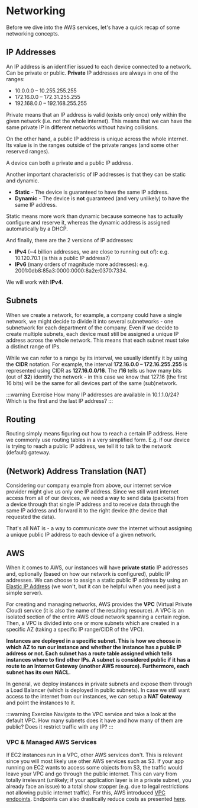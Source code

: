 # Networking

Before we dive into the AWS services, let's have a quick recap of some networking concepts.

## **IP Addresses**

An IP address is an identifier issued to each device connected to a network. Can be private or public.
**Private** IP addresses are always in one of the ranges:

- 10.0.0.0 – 10.255.255.255
- 172.16.0.0 – 172.31.255.255
- 192.168.0.0 – 192.168.255.255

Private means that an IP address is valid (exists only once) only within the given network (i.e. not the whole internet). This means that we can have the same private IP in different networks without having collisions.

On the other hand, a public IP address is unique across the whole internet. Its value is in the ranges outside of the private ranges (and some other reserved ranges).

A device can both a private and a public IP address.

Another important characteristic of IP addresses is that they can be static and dynamic.

- **Static** - The device is guaranteed to have the same IP address.
- **Dynamic** - The device is **not** guaranteed (and very unlikely) to have the same IP address.

Static means more work than dynamic because someone has to actually configure and reserve it, whereas the dynamic address is assigned automatically by a DHCP.

And finally, there are the 2 versions of IP addresses:

- **IPv4** (~4 billion addresses, we are close to running out of): e.g. 10.120.70.1 (is this a public IP address?)
- **IPv6** (many orders of magnitude more addresses): e.g. 2001:0db8:85a3:0000:0000:8a2e:0370:7334.

We will work with **IPv4**.

## **Subnets**

When we create a network, for example, a company could have a single network, we might decide to divide it into several subnetworks - one subnetwork for each department of the company. Even if we decide to create multiple subnets, each device must still be assigned a unique IP address across the whole network. This means that each subnet must take a distinct range of IPs.

While we can refer to a range by its interval, we usually identify it by using the **CIDR** notation. For example, the interval **172.16.0.0 – 172.16.255.255** is represented using CIDR as **127.16.0.0/16**. The **/16** tells us how many bits (out of **32**) identify the network - in this case we know that 127.16 (the first 16 bits) will be the same for all devices part of the same (sub)network.

:::warning Exercise
How many IP addresses are available in 10.1.1.0/24? Which is the first and the last IP address?
:::

## Routing

Routing simply means figuring out how to reach a certain IP address. Here we commonly use routing tables in a very simplified form. E.g. if our device is trying to reach a public IP address, we tell it to talk to the network (default) gateway.

## (Network) Address Translation (NAT)

Considering our company example from above, our internet service provider might give us only one IP address. Since we still want internet access from all of our devices, we need a way to send data (packets) from a device through that single IP address and to receive data through the same IP address and forward it to the right device (the device that requested the data).

That's all NAT is - a way to communicate over the internet without assigning a unique public IP address to each device of a given network.

## AWS

When it comes to AWS, our instances will have **private static** IP addresses and, optionally (based on how our network is configured), public IP addresses. We can choose to assign a static public IP address by using an [Elastic IP Address](https://docs.aws.amazon.com/AWSEC2/latest/UserGuide/elastic-ip-addresses-eip.html) (we won't, but it can be helpful when you need just a simple server).

For creating and managing networks, AWS provides the **VPC** (Virtual Private Cloud) service (it is also the name of the resulting resource). A VPC is an isolated section of the entire AWS cloud network spanning a certain region. Then, a VPC is divided into one or more subnets which are created in a specific AZ (taking a specific IP range/CIDR of the VPC).

**Instances are deployed in a specific subnet. This is how we choose in which AZ to run our instance and whether the instance has a public IP address or not. Each subnet has a route table assigned which tells instances where to find other IPs. A subnet is considered public if it has a route to an Internet Gateway (another AWS resource). Furthermore, each subnet has its own NACL.**

In general, we deploy instances in private subnets and expose them through a Load Balancer (which is deployed in public subnets). In case we still want access to the internet from our instances, we can setup a **NAT Gateway** and point the instances to it.

:::warning Exercise
Navigate to the VPC service and take a look at the default VPC. How many subnets does it have and how many of them are public? Does it restrict traffic with any IP?
:::

### VPC & Managed AWS Services

If EC2 instances run in a VPC, other AWS services don't. This is relevant since you will most likely use other AWS services such as S3. If your app running on EC2 wants to access some objects from S3, the traffic would leave your VPC and go through the public internet. This can vary from totally irrelevant (unlikely; if your application layer is in a private subnet, you already face an issue) to a total show stopper (e.g. due to legal restrictions not allowing public internet traffic). For this, AWS introduced [VPC endpoints](https://docs.aws.amazon.com/vpc/latest/userguide/vpc-endpoints.html). Endpoints can also drastically reduce costs as presented [here](https://medium.com/nubego/how-to-save-money-with-aws-vpc-endpoints-9bac8ae1319c).
